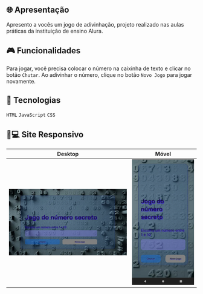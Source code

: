 ## 🌐 Apresentação 
Apresento a vocês um jogo de adivinhação, projeto realizado nas aulas práticas da instituição de ensino Alura.

## 🎮 Funcionalidades
Para jogar, você precisa colocar o número na caixinha de texto e clicar no botão `Chutar`. Ao adivinhar o número, clique no botão `Novo Jogo` para jogar novamente.

## 🚀 Tecnologias
`HTML` `JavaScript` `CSS`

## 📱💻 Site Responsivo

| Desktop                           | Móvel                            |
| ----------------------------------| ---------------------------------|
| ![Desktop](Apresentação/Desktop.png) | ![Mobile](Apresentação/Movel.png) |




